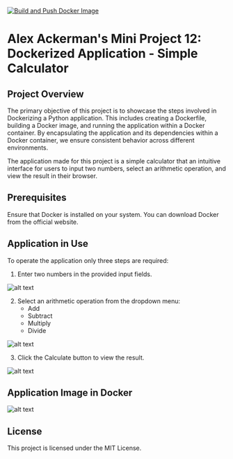 [![Build and Push Docker Image](https://github.com/nogibjj/Alex_Ackerman_Mini_Project_12/actions/workflows/cicd.yml/badge.svg)](https://github.com/nogibjj/Alex_Ackerman_Mini_Project_12/actions/workflows/cicd.yml)


# Alex Ackerman's Mini Project 12: Dockerized Application - Simple Calculator 

## Project Overview
The primary objective of this project is to showcase the steps involved in Dockerizing a Python application. This includes creating a Dockerfile, building a Docker image, and running the application within a Docker container. By encapsulating the application and its dependencies within a Docker container, we ensure consistent behavior across different environments. 

The application made for this project is a simple calculator that an intuitive interface for users to input two numbers, select an arithmetic operation, and view the result in their browser.

## Prerequisites
Ensure that Docker is installed on your system. You can download Docker from the official website.

## Application in Use

To operate the application only three steps are required:

1. Enter two numbers in the provided input fields.

![alt text](<Readme_Images/Screenshot 2024-11-22 at 6.20.07 PM.png>)

2. Select an arithmetic operation from the dropdown menu:
    - Add
    - Subtract
    - Multiply
    - Divide

![alt text](<Readme_Images/Screenshot 2024-11-22 at 6.20.26 PM.png>)

3. Click the Calculate button to view the result.

![alt text](<Readme_Images/Screenshot 2024-11-22 at 6.20.39 PM.png>)

## Application Image in Docker 

![alt text](<Readme_Images/Screenshot 2024-11-22 at 6.21.19 PM.png>)

## License
This project is licensed under the MIT License.

